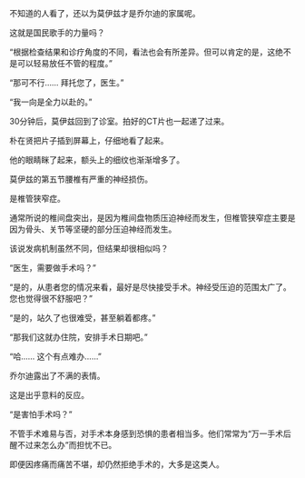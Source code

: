不知道的人看了，还以为莫伊兹才是乔尔迪的家属呢。

这就是国民歌手的力量吗？

“根据检查结果和诊疗角度的不同，看法也会有所差异。但可以肯定的是，这绝不是可以轻易放任不管的程度。”

“那可不行…… 拜托您了，医生。”

“我一向是全力以赴的。”

30分钟后，莫伊兹回到了诊室。拍好的CT片也一起递了过来。

朴在贤把片子插到屏幕上，仔细地看了起来。

他的眼睛眯了起来，额头上的细纹也渐渐增多了。

莫伊兹的第五节腰椎有严重的神经损伤。

是椎管狭窄症。

通常所说的椎间盘突出，是因为椎间盘物质压迫神经而发生，但椎管狭窄症主要是因为骨头、关节等坚硬的部分压迫神经而发生。

该说发病机制虽然不同，但结果却很相似吗？

“医生，需要做手术吗？”

“是的，从患者您的情况来看，最好是尽快接受手术。神经受压迫的范围太广了。您也觉得很不舒服吧？”

“是的，站久了也很难受，甚至躺着都疼。”

“那我们这就办住院，安排手术日期吧。”

“哈…… 这个有点难办……”

乔尔迪露出了不满的表情。

这是出乎意料的反应。

“是害怕手术吗？”

不管手术难易与否，对手术本身感到恐惧的患者相当多。他们常常为“万一手术后醒不过来怎么办”而担忧不已。

即便因疼痛而痛苦不堪，却仍然拒绝手术的，大多是这类人。